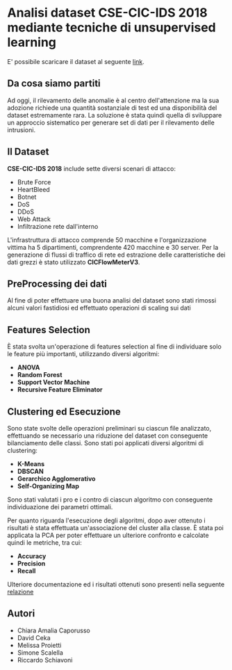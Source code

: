 # Analisi dataset CSE-CIC-IDS 2018 mediante tecniche di unsupervised learning
E' possibile scaricare il dataset al seguente [link](https://www.unb.ca/cic/datasets/ids-2018.html).

## Da cosa siamo partiti
Ad oggi, il rilevamento delle anomalie è al centro dell'attenzione ma la sua adozione richiede una quantità sostanziale di test ed una disponibilità del dataset estremamente rara. La soluzione è stata quindi quella di sviluppare un approccio sistematico per generare set di dati per il rilevamento delle intrusioni.

## Il Dataset
**CSE-CIC-IDS 2018** include sette diversi scenari di attacco:
+ Brute Force
+ HeartBleed
+ Botnet
+ DoS
+ DDoS
+ Web Attack
+ Infiltrazione rete dall'interno

L'infrastruttura di attacco comprende 50 macchine e l'organizzazione vittima ha 5 dipartimenti, comprendente 420 macchine e 30 server. Per la generazione di flussi di traffico di rete ed estrazione delle caratteristiche dei dati grezzi è stato utilizzato **CICFlowMeterV3**.

## PreProcessing dei dati
Al fine di poter effettuare una buona analisi del dataset sono stati rimossi alcuni valori fastidiosi ed effettuato operazioni di scaling sui dati

## Features Selection
È stata svolta un'operazione di features selection al fine di individuare solo le feature più importanti, utilizzando diversi algoritmi: 
+ **ANOVA**
+ **Random Forest**
+ **Support Vector Machine**
+ **Recursive Feature Eliminator**

## Clustering ed Esecuzione
Sono state svolte delle operazioni preliminari su ciascun file analizzato, effettuando se necessario una riduzione del dataset con conseguente bilanciamento delle classi. Sono stati poi applicati diversi algoritmi di clustering:
+ **K-Means**
+ **DBSCAN**
+ **Gerarchico Agglomerativo**
+ **Self-Organizing Map**

Sono stati valutati i pro e i contro di ciascun algoritmo con conseguente individuazione dei parametri ottimali.

Per quanto riguarda l'esecuzione degli algoritmi, dopo aver ottenuto i risultati è stata effettuata un'associazione del cluster alla classe. È stata poi applicata la PCA per poter effettuare un ulteriore confronto e calcolate quindi le metriche, tra cui:
+ **Accuracy**
+ **Precision**
+ **Recall**

Ulteriore documentazione ed i risultati ottenuti sono presenti nella seguente [relazione](https://github.com/ChiaraAmalia/AdvancedCyberSecurity/blob/main/Progetto_Advanced_Cybersecurity.pdf) 

## Autori
+ Chiara Amalia Caporusso
+ David Ceka
+ Melissa Proietti
+ Simone Scalella
+ Riccardo Schiavoni
